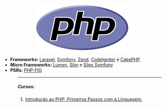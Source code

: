 <p align="center">
  <a href="https://www.php.net/">
    <img src="https://github.com/lucasrmagalhaes/learning-php/blob/main/php.png" alt="DIO" width=300 height=150>
  </a>
</p>

<ul>
  <li><strong>Frameworks: </strong><a href="https://laravel.com/">Laravel</a>, <a href="https://symfony.com/">Symfony</a>, <a href="https://framework.zend.com/">Zend</a>, <a href="https://www.codeigniter.com/">CodeIgniter</a> e <a href="https://cakephp.org/">CakePHP</a></li> 
  <li><strong>Micro Frameworks: </strong><a href="https://lumen.laravel.com/">Lumen</a>, <a href="https://www.slimframework.com/">Slim</a> e <a href="https://silex.symfony.com/">Silex Symfony</a></li>
  <li><strong>PSRs: </strong><a href="https://www.php-fig.org/">PHP-FIG</a></li>
<ul>

<hr />

<h5 align="left">Cursos:</h5>

<ol>
  <li><a href="https://github.com/lucasrmagalhaes/learning-php/blob/main/php-primeiros-passos/README.md">Introdução ao PHP: Primeiros Passos com a Linguagem.</a></li>
</ol>
